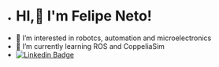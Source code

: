 - # HI,👋 I'm Felipe Neto!
- 👀 I’m interested in robotcs, automation and microelectronics
- 🌱 I’m currently learning ROS and CoppeliaSim
- [![Linkedin Badge](https://img.shields.io/badge/-LinkedIn-blue?style=flat-square&logo=Linkedin&logoColor=white&link=https://www.linkedin.com/in/afmeloneto/)](https://www.linkedin.com/in/afmeloneto/) 
<!---
AFNetto/AFNetto is a ✨ special ✨ repository because its `README.md` (this file) appears on your GitHub profile.
You can click the Preview link to take a look at your changes.
--->
